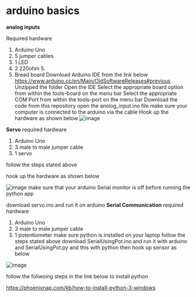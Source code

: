 # arduino basics
****analog inputs**** 

Required hardware
1. Arduino Uno 
2. 5 jumper cables 
3. 1 LED
4. 2 220ohm 5. 
5.  Bread board 
Download Arduino IDE from the link below 
https://www.arduino.cc/en/Main/OldSoftwareReleases#previous 
Unzipped the folder
Open the IDE 
Select the appropriate board option from within the tools-board on the menu bar
Select the appropriate COM Port from within the tools-port on the menu bar
Download the code from this repository 
open the anolog_input.ino file 
make sure your computer is connected to the arduino via the cable
Hook up the hardware as shown below 
![image](https://user-images.githubusercontent.com/39423180/124553076-34299600-de2c-11eb-9b39-5a9a92bd9050.png)

 ****Servo****
required hardware
1. Arduino Uno
2. 3 male to male jumper cable
3. 1 servo

follow the steps stated above 

hook up the hardware as shown below

![image](https://user-images.githubusercontent.com/39423180/124561656-0b0e0300-de36-11eb-96ee-45e4a5b3aeaf.png)
make sure that your arduino Serial monitor is off before running the python app


download servo.ino and run it on arduino
****Serial Communication****
required hardware
1. Arduino Uno
2. 3 male to male jumper cable
3. 1 potentiometer
make sure python is installed on your laptop
follow the steps stated above
download SerialUsingPot.ino and run it with arduino and SerialUsingPot.py and this with python
then hook up sensor as below

![image](https://user-images.githubusercontent.com/39423180/124795214-b6f34380-df47-11eb-94f5-5e94b2053c7a.png)


follow the follwoing steps in the link below to install python
 
https://phoenixnap.com/kb/how-to-install-python-3-windows
